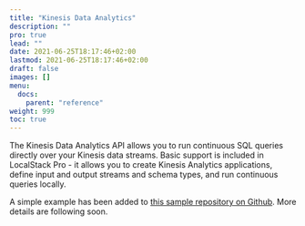 ```yaml
---
title: "Kinesis Data Analytics"
description: ""
pro: true
lead: ""
date: 2021-06-25T18:17:46+02:00
lastmod: 2021-06-25T18:17:46+02:00
draft: false
images: []
menu:
  docs:
    parent: "reference"
weight: 999
toc: true
---
```


The Kinesis Data Analytics API allows you to run continuous SQL queries directly over your Kinesis data streams. Basic support is included in LocalStack Pro - it allows you to create Kinesis Analytics applications, define input and output streams and schema types, and run continuous queries locally.

A simple example has been added to [this sample repository on Github](https://github.com/localstack/localstack-pro-samples/tree/master/kinesis-analytics). More details are following soon.
